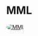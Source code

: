 # MML
<a href="www.facebook.com"><img src="https://www.mmlcapital.com/media/home/mml-home-logo-v2.jpg" alt="MML" style="border-radius: 50%;"></a>

